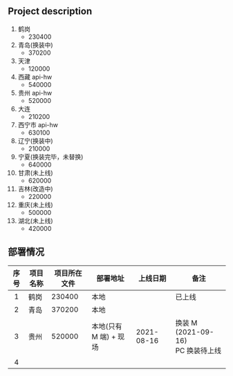 ## Project description

1. 鹤岗
   - 230400
2. 青岛(换装中)
   - 370200
3. 天津
   - 120000
4. 西藏 api-hw
   - 540000
5. 贵州 api-hw
   - 520000
6. 大连
   - 210200
7. 西宁市 api-hw
   - 630100
8. 辽宁(换装中)
   - 210000
9. 宁夏(换装完毕，未替换)
   - 640000
10. 甘肃(未上线)
    - 620000
11. 吉林(改造中)
    - 220000
12. 重庆(未上线)
    - 500000
13. 湖北(未上线)
    - 420000

## 部署情况

| 序号 | 项目名称 | 项目所在文件 | 部署地址               | 上线日期   | 备注                                     |
| :--: | -------- | ------------ | ---------------------- | ---------- | ---------------------------------------- |
|  1   | 鹤岗     | 230400       | 本地                   |            | 已上线                                   |
|  2   | 青岛     | 370200       | 本地                   |
|  3   | 贵州     | 520000       | 本地(只有 M 端) + 现场 | 2021-08-16 | 换装 M (2021-09-16) <br /> PC 换装待上线 |
|  4   |
